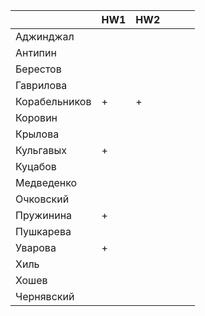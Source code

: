 |               	| HW1 	| HW2 	|   	|   	|   	|
|---------------	|-----	|-----	|---	|---	|---	|
| Аджинджал     	|     	|     	|   	|   	|   	|
| Антипин       	|     	|     	|   	|   	|   	|
| Берестов      	|     	|     	|   	|   	|   	|
| Гаврилова     	|     	|     	|   	|   	|   	|
| Корабельников 	|   +  	|   +  	|   	|   	|   	|
| Коровин       	|     	|     	|   	|   	|   	|
| Крылова       	|     	|     	|   	|   	|   	|
| Кульгавых     	|   +  	|     	|   	|   	|   	|
| Куцабов       	|     	|     	|   	|   	|   	|
| Медведенко    	|     	|     	|   	|   	|   	|
| Очковский     	|     	|     	|   	|   	|   	|
| Пружинина     	|   +  	|     	|   	|   	|   	|
| Пушкарева     	|     	|     	|   	|   	|   	|
| Уварова       	|   +  	|     	|   	|   	|   	|
| Хиль          	|     	|     	|   	|   	|   	|
| Хошев         	|     	|     	|   	|   	|   	|
| Чернявский    	|     	|     	|   	|   	|   	|

